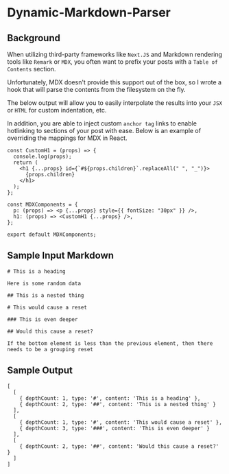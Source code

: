# Dynamic-Markdown-Parser

## Background

When utilizing third-party frameworks like `Next.JS` and Markdown rendering tools like `Remark` or `MDX`, you often want to prefix your posts with a `Table of Contents` section.

Unfortunately, MDX doesn't provide this support out of the box, so I wrote a hook that will parse the contents from the filesystem on the fly.

The below output will allow you to easily interpolate the results into your `JSX` or `HTML` for custom indentation, etc.

In addition, you are able to inject custom `anchor tag` links to enable hotlinking to sections of your post with ease. Below is an example of overriding the mappings for MDX in React.

```
const CustomH1 = (props) => {
  console.log(props);
  return (
    <h1 {...props} id={`#${props.children}`.replaceAll(" ", "_")}>
      {props.children}
    </h1>
  );
};

const MDXComponents = {
  p: (props) => <p {...props} style={{ fontSize: "30px" }} />,
  h1: (props) => <CustomH1 {...props} />,
};

export default MDXComponents;

```

## Sample Input Markdown

```
# This is a heading

Here is some random data 

## This is a nested thing

# This would cause a reset

### This is even deeper

## Would this cause a reset?

If the bottom element is less than the previous element, then there needs to be a grouping reset
```

## Sample Output

```
[
  [
    { depthCount: 1, type: '#', content: 'This is a heading' },
    { depthCount: 2, type: '##', content: 'This is a nested thing' }
  ],
  [
    { depthCount: 1, type: '#', content: 'This would cause a reset' },
    { depthCount: 3, type: '###', content: 'This is even deeper' }
  ],
  [
    { depthCount: 2, type: '##', content: 'Would this cause a reset?' }
  ]
]
```
